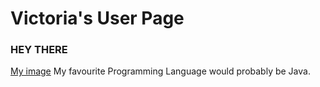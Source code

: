 # Victoria's User Page
### HEY THERE
[My image](https://github.com/vedeeva/vedeeva.github.io/blob/main/img/IMG_0524.jpeg)
My favourite Programming Language would probably be Java.
